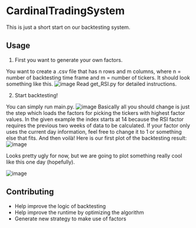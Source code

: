 # CardinalTradingSystem

This is just a short start on our backtesting system.

## Usage

1. First you want to generate your own factors.
   
You want to create a .csv file that has n rows and m columns, where n = number of backtesting time frame and m = number of tickers.
It should look something like this.
![image](https://github.com/Cardinal-Trading-UW-Madison/EDA/assets/127585484/6ff74dfd-c5cf-4ffb-bc38-51a71831bcb3)
Read get_RSI.py for detailed instructions.

2. Start backtesting!

You can simply run main.py.
![image](https://github.com/Cardinal-Trading-UW-Madison/EDA/assets/127585484/81199f71-441f-47d7-9c60-0f1ca7c01a39)
Basically all you should change is just the step which loads the factors for picking the tickers with highest factor values.
In the given example the index starts at 14 because the RSI factor requires the previous two weeks of data to be calculated.
If your factor only uses the current day information, feel free to change it to 1 or something else that fits.
And then voilà! Here is our first plot of the backtesting result:
![image](https://github.com/Cardinal-Trading-UW-Madison/EDA/assets/127585484/06cdad1f-0fd9-4a19-9418-7eec1ccb89bb)


Looks pretty ugly for now, but we are going to plot something really cool like this one day (hopefully).

![image](https://github.com/Cardinal-Trading-UW-Madison/EDA/assets/127585484/96633fe4-e38e-4e22-9c59-ae9a6cc2bcaa)



## Contributing

* Help improve the logic of backtesting
* Help improve the runtime by optimizing the algorithm
* Generate new strategy to make use of factors
